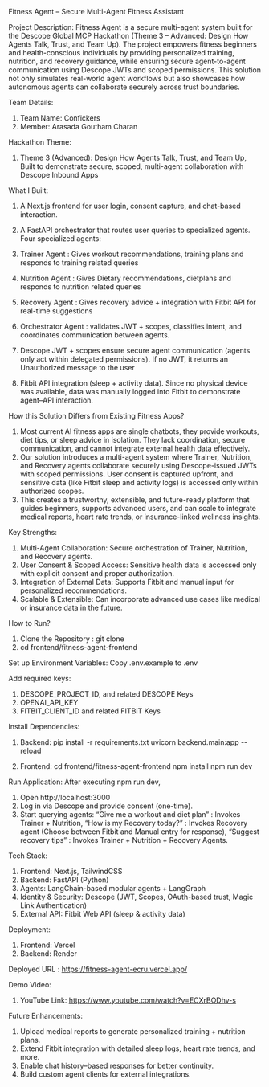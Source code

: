 Fitness Agent – Secure Multi-Agent Fitness Assistant

Project Description:
Fitness Agent is a secure multi-agent system built for the Descope Global MCP Hackathon (Theme 3 – Advanced: Design How Agents Talk, Trust, and Team Up).
The project empowers fitness beginners and health-conscious individuals by providing personalized training, nutrition, and recovery guidance, while ensuring secure agent-to-agent communication using Descope JWTs and scoped permissions.
This solution not only simulates real-world agent workflows but also showcases how autonomous agents can collaborate securely across trust boundaries.

Team Details: 
1. Team Name: Confickers
2. Member: Arasada Goutham Charan

Hackathon Theme:
1. Theme 3 (Advanced): Design How Agents Talk, Trust, and Team Up, Built to demonstrate secure, scoped, multi-agent collaboration with Descope Inbound Apps

What I Built:
1. A Next.js frontend for user login, consent capture, and chat-based interaction.
2. A FastAPI orchestrator that routes user queries to specialized agents.
Four specialized agents:
1. Trainer Agent : Gives workout recommendations, training plans and responds to training related queries
2. Nutrition Agent : Gives Dietary recommendations, dietplans and responds to nutrition related queries
3. Recovery Agent : Gives recovery advice + integration with Fitbit API for real-time suggestions
4. Orchestrator Agent : validates JWT + scopes, classifies intent, and coordinates communication between agents.

3. Descope JWT + scopes ensure secure agent communication (agents only act within delegated permissions). If no JWT, it returns an Unauthorized message to the user
4. Fitbit API integration (sleep + activity data). Since no physical device was available, data was manually logged into Fitbit to demonstrate agent–API interaction.

How this Solution Differs from Existing Fitness Apps?
1. Most current AI fitness apps are single chatbots, they provide workouts, diet tips, or sleep advice in isolation. They lack coordination, secure communication, and cannot integrate external health data effectively.
2. Our solution introduces a multi-agent system where Trainer, Nutrition, and Recovery agents collaborate securely using Descope-issued JWTs with scoped permissions. User consent is captured upfront, and sensitive data (like Fitbit sleep and activity logs) is accessed only within authorized scopes.
3. This creates a trustworthy, extensible, and future-ready platform that guides beginners, supports advanced users, and can scale to integrate medical reports, heart rate trends, or insurance-linked wellness insights.

Key Strengths:
1. Multi-Agent Collaboration: Secure orchestration of Trainer, Nutrition, and Recovery agents.
2. User Consent & Scoped Access: Sensitive health data is accessed only with explicit consent and proper authorization.
3. Integration of External Data: Supports Fitbit and manual input for personalized recommendations.
4. Scalable & Extensible: Can incorporate advanced use cases like medical or insurance data in the future.

How to Run?
1. Clone the Repository : git clone <repo-link>
2. cd frontend/fitness-agent-frontend

Set up Environment Variables: Copy .env.example to .env

Add required keys:
1. DESCOPE_PROJECT_ID, and related DESCOPE Keys
2. OPENAI_API_KEY
3. FITBIT_CLIENT_ID and related FITBIT Keys

Install Dependencies:
1. Backend:
pip install -r requirements.txt
uvicorn backend.main:app --reload

2. Frontend:
cd frontend/fitness-agent-frontend
npm install
npm run dev

Run Application:
After executing npm run dev,
1. Open http://localhost:3000
2. Log in via Descope and provide consent (one-time).
3. Start querying agents:
“Give me a workout and diet plan” : Invokes Trainer + Nutrition,
“How is my Recovery today?” : Invokes Recovery agent (Choose between Fitbit and Manual entry for response),
“Suggest recovery tips” : Invokes Trainer + Nutrition + Recovery Agents.

Tech Stack:
1. Frontend: Next.js, TailwindCSS
2. Backend: FastAPI (Python)
3. Agents: LangChain-based modular agents + LangGraph
4. Identity & Security: Descope (JWT, Scopes, OAuth-based trust, Magic Link Authentication)
5. External API: Fitbit Web API (sleep & activity data)

Deployment: 
1. Frontend: Vercel
2. Backend: Render

Deployed URL : https://fitness-agent-ecru.vercel.app/

Demo Video:
1. YouTube Link: https://www.youtube.com/watch?v=ECXrBODhv-s

Future Enhancements:
1. Upload medical reports to generate personalized training + nutrition plans.
2. Extend Fitbit integration with detailed sleep logs, heart rate trends, and more.
3. Enable chat history–based responses for better continuity.
4. Build custom agent clients for external integrations.







